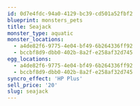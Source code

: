 ```yaml
---
id: 0d7e4fdc-94a0-4129-bc39-cd501a52fbf2
blueprint: monsters_pets
title: Seajack
monster_type: aquatic
monster_locations:
  - a4de82f6-9775-4e04-bf49-6b264336ff92
  - bccbf8d9-dbb0-402b-8a2f-e258af32d745
egg_locations:
  - a4de82f6-9775-4e04-bf49-6b264336ff92
  - bccbf8d9-dbb0-402b-8a2f-e258af32d745
syncro_effect: 'HP Plus'
sell_price: '20'
slug: seajack
---
```

